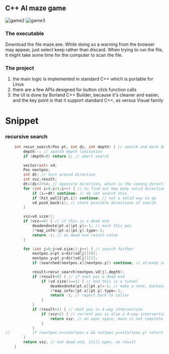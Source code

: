 ## C++ AI maze game 
![game2](https://user-images.githubusercontent.com/85022169/136157478-e09a9d3a-d189-45ea-83ba-5b5dfdd5da0e.jpg)
![game3](https://user-images.githubusercontent.com/85022169/136157733-0dae433b-6bfa-4f94-9147-cef549111086.jpg)
### The executable
Download the file maze.exe. While doing so a warning from the browser may appear, just select keep rather than discard. When trying to run the file, it might take some time for the computer to scan the file.
### The project
1. the main logic is implemented in standard C++ which is portable for Linux
2. there are a few APIs designed for button click function calls
3. the UI is done by Borland C++ Builder, because it's cleaner and easier, and the key point is that it support standard C++, as versus  Visual family
# Snippet
### recursive search
```C++
    int recur_search(Pos pt, int di, int depth) { // search and mark deadend alley
        depth--; // search depth limitation
        if (depth<0) return 2; // abort search

        vector<int> vd;
        Pos nextpos;
        int dt; // turn around direction
        int vsz,result;
        dt=(di+2)%4; // opposite direction, which is the coming direction
        for (int i=0;i<4;i++) { // to find out how many valid directions to go
            if (i==dt) continue; // do not search this
            if (hit_wall2(pt,i)) continue; // not a valid way to go
            vd.push_back(i); // store possible directions of search
        }

        vsz=vd.size();
        if (vsz==0) { // if this is a dead end
            deadendnote[pt.x][pt.y]=-1; // mark this pos
            (*map_info)[pt.x][pt.y].type=-1;
            return -1; // as dead end return value
        }

        for (int j=0;j<vd.size();j++) { // search further
            nextpos.x=pt.x+dir[vd[j]][0];
            nextpos.y=pt.y+dir[vd[j]][1];
            if (searched[nextpos.x][nextpos.y]) continue; // already searched by other branches

            result=recur_search(nextpos,vd[j],depth);
            if (result<0) { // if next pos a dead end
                if (vd.size()==1) { // and this is a tunnel
                    deadendnote[pt.x][pt.y]=-1; // make a note, backing out from a deadend 
                    (*map_info)[pt.x][pt.y].type=-1;
                    return -1; // report back to caller
                }
            }
            if (result>2) { // next pos is 4-way intersection
                if (vsz>2) { // current pos is also a 4-way intersection
                    return vsz; // an open space, maze is not complete
                }
            }
//          if (nextpos.x==startpos.x && nextpos.y==startpos.y) return vsz; // if circling around
        }
        return vsz; // not dead end, still open, no result
    }

